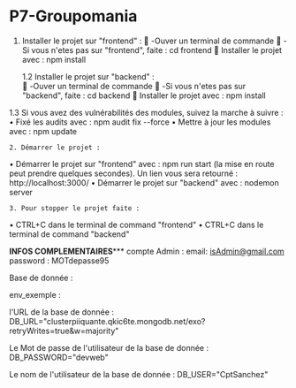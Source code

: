 # P7-Groupomania

1. Installer le projet sur "frontend" :
	-Ouver un terminal de commande
	-Si vous n'etes pas sur "frontend", faite : cd frontend
	Installer le projet avec : npm install

	1.2 Installer le projet sur "backend" :		
	-Ouver un terminal de commande
	-Si vous n'etes pas sur "backend", faite : cd backend
	Installer le projet avec : npm install

1.3 Si vous avez des vulnérabilités des modules, suivez la marche à suivre :
•	Fixé les audits avec : npm audit fix --force
•	Mettre à jour les modules avec : npm update

	2. Démarrer le projet :
•	Démarrer le projet sur "frontend" avec : npm run start (la mise en route peut prendre quelques secondes).
Un lien vous sera retourné : http://localhost:3000/
•	Démarrer le projet sur "backend" avec : nodemon server

	3. Pour stopper le projet faite : 
•	CTRL+C dans le terminal de command "frontend"
•	CTRL+C dans le terminal de command "backend"

**********INFOS COMPLEMENTAIRES*************
compte Admin : 
email: isAdmin@gmail.com
password : MOTdepasse95

Base de donnée : 

env_exemple : 

l'URL de la base de donnée : DB_URL="clusterpiiquante.qkic6te.mongodb.net/exo?retryWrites=true&w=majority"

Le Mot de passe de l'utilisateur de la base de donnée : DB_PASSWORD="devweb"

Le nom de l'utilisateur de la base de donnée :  DB_USER="CptSanchez"
